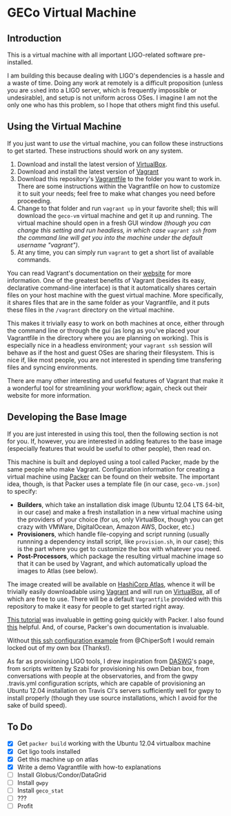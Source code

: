 # GECo Virtual Machine

## Introduction

This is a virtual machine with all important LIGO-related software
pre-installed.

I am building this because dealing with LIGO's dependencies is a hassle and
a waste of time. Doing any work at remotely is a difficult proposition (unless
you are `ssh`ed into a LIGO server, which is frequently impossible or
undesirable), and setup is not uniform across OSes.
I imagine I am not the only one who has this problem, so I hope that others
might find this useful.

## Using the Virtual Machine

If you just want to _use_ the virtual machine, you can follow these instructions
to get started. These instructions should work on any system.

 1. Download and install the latest version of [VirtualBox](https://www.virtualbox.org/wiki/Downloads).
 2. Download and install the latest version of [Vagrant](https://www.vagrantup.com/downloads.html)
 3. Download this repository's [Vagrantfile](https://github.com/stefco/geco_vm/raw/master/Vagrantfile) to the
    folder you want to work in. There are some instructions within the
    Vagrantfile on how to customize it to suit your needs; feel free to make
    what changes you need before proceeding.
 4. Change to that folder and run `vagrant up` in your favorite shell; this will
    download the `geco-vm` virtual machine and get it up and running. The
    virtual machine should open in a fresh GUI window _(though you can change
    this setting and run headless, in which case `vagrant ssh` from the command
    line will get you into the machine under the default username "vagrant")_.
 5. At any time, you can simply run `vagrant` to get a short list of available
    commands.

You can read Vagrant's documentation on their
[website](https://www.vagrantup.com) for more information. One of the greatest
benefits of Vagrant (besides its easy, declarative command-line interface) is
that it automatically shares certain files on your host machine with the guest
virtual machine. More specifically, it shares files that are in the same folder
as your Vagrantfile, and it puts these files in the `/vagrant` directory on the
virtual machine.

This makes it trivially easy to work on both machines at once, either through
the command line or through the gui (as long as you've placed your Vagrantfile
in the directory where you are planning on working). This is especially nice in
a headless environment; your `vagrant ssh` session will behave as if the host
and guest OSes are sharing their filesystem. This is nice if, like most people,
you are not interested in spending time transfering files and syncing
environments.

There are many other interesting and useful features of Vagrant that make it
a wonderful tool for streamlining your workflow; again, check out their website
for more information.

## Developing the Base Image

If you are just interested in using this tool, then the following section is not
for you. If, however, you are interested in adding features to the base image
(especially features that would be useful to other people), then read on.

This machine is built and deployed using a tool called Packer, made by the same
people who make Vagrant. Configuration information for creating a virtual
machine using [Packer](https://www.packer.io/) can be found on their 
website. The important idea, though, is that Packer
uses a template file (in our case, `geco-vm.json`) to specify:

  - **Builders**, which take an installation disk image (Ubuntu 12.04 LTS
    64-bit, in our case) and make a fresh installation in a new virtual
    machine using the providers of your choice (for us, only VirtualBox, though
    you can get crazy with VMWare, DigitalOcean, Amazon AWS, Docker, etc.)
  - **Provisioners**, which handle file-copying and script running (usually
    runnning a dependency install script, like `provision.sh`, in our case);
    this is the part where you get to customize the box with whatever you need.
  - **Post-Processors**, which package the resulting virtual machine image so
    that it can be used by Vagrant, and which automatically upload the images
    to Atlas (see below).
    
The image created will be available on [HashiCorp
Atlas](https://www.hashicorp.com/atlas.html), whence it will be trivially
easily downloadable using [Vagrant](https://www.vagrantup.com) and will run on
[VirtualBox](https://www.virtualbox.org), all of which are free to use. There
will be a default `Vagrantfile` provided with this repository to make it easy
for people to get started right away.

[This tutorial](http://kappataumu.com/articles/creating-an-Ubuntu-VM-with-packer.html)
was invaluable in getting going quickly with Packer. I also found
[this](http://blog.endpoint.com/2014/03/provisioning-development-environment.html)
helpful. And, of course, Packer's own documentation is invaluable.

Without [this ssh configuration example](https://github.com/ChiperSoft/Packer-Vagrant-Example/blob/master/packer/scripts/vagrant.sh)
from @ChiperSoft I would remain locked out of my own box (Thanks!).

As far as provisioning LIGO tools, I drew inspiration from
[DASWG](https://www.vagrantup.com/downloads.html)'s page, from scripts written
by Szabi for provisioning his own Debian box, from conversations with people at
the observatories, and from the gwpy .travis.yml configuration scripts, which
are capable of provisioning an Ubuntu 12.04 installation on Travis CI's servers
sufficiently well for gwpy to install properly (though they use source
installations, which I avoid for the sake of build speed).

## To Do

- [x] Get `packer build` working with the Ubuntu 12.04 virtualbox machine
- [x] Get ligo tools installed
- [x] Get this machine up on atlas
- [x] Write a demo Vagrantfile with how-to explanations
- [ ] Install Globus/Condor/DataGrid
- [ ] Install `gwpy`
- [ ] Install `geco_stat`
- [ ] ???
- [ ] Profit
